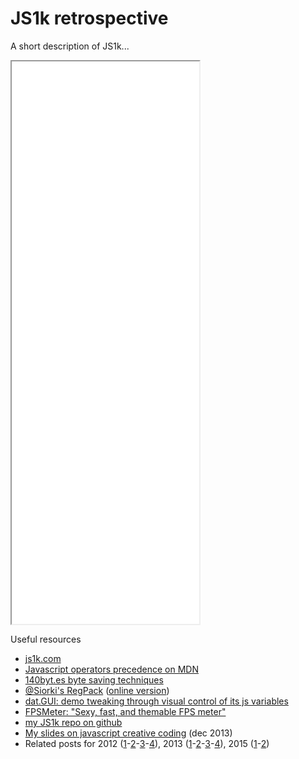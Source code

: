 # JS1k retrospective

<section>

A short description of JS1k...

</section>

<iframe class="embed" style="height: 900px" src="/posts/embeds/js1k-demonstrator.html"></iframe>

<section>

Useful resources

- [js1k.com](http://js1k.com/ "js1k.com")
- [Javascript operators precedence on MDN](https://developer.mozilla.org/en-US/docs/Web/JavaScript/Reference/Operators/Operator_Precedence)
- [140byt.es byte saving techniques](//github.com/jed/140bytes/wiki/Byte-saving-techniques)
- [@Siorki's RegPack](//github.com/Siorki/RegPack) ([online version](http://siorki.github.io))
- [dat.GUI: demo tweaking through visual control of its js variables](https://code.google.com/p/dat-gui)
- [FPSMeter: "Sexy, fast, and themable FPS meter"](https://github.com/darsain/fpsmeter)
- [my JS1k repo on github](https://github.com/ehouais/js1k "my JS1k repo on github")
- <a href="//slid.es/pdesch/js-demoscene-techniques">My slides on javascript creative coding</a> (dec 2013)
- Related posts for 2012
([1](/2012/03/js1k-2012-part-1-introduction)-[2](/2012/03/js1k-2012-part-2-terrain-generation)-[3](/2012/03/js1k-2012-part-3-time-colours-and-light)-[4](/2012/03/js1k-2012-part-4-optimization-and-conclusion)), 2013 ([1](/2013/04/js1k-2013-part-1-introduction)-[2](/2013/04/js1k-2013-part-2-tunnel-generation)-[3](/2013/04/js1k-2013-part-3-rendering)-[4](/2013/05/js1k-2013-part-4-conclusion)), 2015 ([1](/2015/03/js1k-2015-part-1-introduction)-[2](/2015/04/js1k-2015-part-2-buggy-island))

</section>
